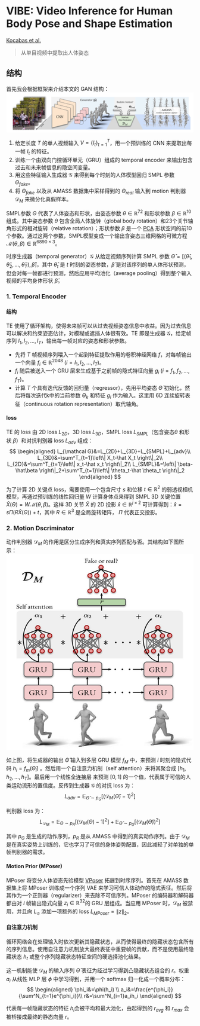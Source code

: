 VIBE: Video Inference for Human Body Pose and Shape Estimation
=====
[Kocabas et al.](https://openaccess.thecvf.com/content_CVPR_2020/html/Kocabas_VIBE_Video_Inference_for_Human_Body_Pose_and_Shape_Estimation_CVPR_2020_paper.html)

> 从单目视频中提取出人体姿态

## 结构
首先我会根据框架来介绍本文的 GAN 结构：
![](/Essay%20Note/images/VIBE_architecture.jpg)

1. 给定长度 $T$ 的单人视频输入 $V=\{I_t\}^T_{t=1}$，用一个预训练的 CNN 来提取出每一帧 $I_t$ 的特征。
2. 训练一个由双向门控循环单元（GRU）组成的 temporal encoder 来输出包含过去和未来帧信息的隐空间变量。
3. 用这些特征输入生成器 $\mathcal{G}$ 来得到每个时刻的人体模型回归 SMPL 参数 $\Theta_{fake}$。
4. 将 $\Theta_{fake}$ 以及从 AMASS 数据集中采样得到的 $\Theta_{real}$ 输入到 motion 判别器 $\mathcal{D}_M$ 来微分化真假样本。

SMPL参数 $\Theta$ 代表了人体姿态和形状，由姿态参数 $\theta\in\mathbb{R}^{72}$ 和形状参数 $\beta\in\mathbb{R}^{10}$ 组成。其中姿态参数 $\theta$ 包含全局人体旋转（global body rotation）和23个关节轴角形式的相对旋转（relative rotation）；形状参数 $\beta$ 是一个 [PCA](https://papers.nips.cc/paper_files/paper/2000/hash/ad4cc1fb9b068faecfb70914acc63395-Abstract.html) 形状空间的前$10$个参数。通过这两个参数，SMPL模型变成一个输出含姿态三维网格的可微方程 $\mathcal{M}(\theta,\beta)\in\mathbb{R}^{6890\times 3}$。

时序生成器（temporal generator）$\mathcal{G}$ 从给定视频序列计算 SMPL 参数 $\hat \Theta =[(\hat\theta_1,\hat\theta_2,\dots,\hat\theta_T),\hat\beta]$，其中 $\hat\theta_t$  是 $t$ 时刻的姿态参数，$\hat\beta$ 是对该序列的单人体形状预测，但会对每一帧都进行预测，然后应用平均池化（average pooling）得到整个输入视频的平均身体形状 $\hat\beta$。    

### 1. Temporal Encoder
#### 结构
TE 使用了循环架构，使得未来帧可以从过去视频姿态信息中收益。因为过去信息可以解决和约束姿态估计，对模糊或遮挡人体很有效。TE 即是生成器 $\mathcal{G}$，给定帧序列 $I_1,I_2,\dots,I_T$，输出每一帧对应的姿态和形状参数。
- 先将 $T$ 帧视频序列喂入一个起到特征提取作用的卷积神经网络 $f$，对每帧输出一个向量 $f_i\in\mathbb{R}^{2048}\;(i=I_1,I_2,\dots,I_T)$。
- $f_i$ 随后被送入一个 GRU 层来生成基于之前帧的隐式特征向量 $g_i\;(i=f_1,f_2,\dots,f_T)$。
- 计算 $T$ 个具有迭代反馈的回归量（regressor），先用平均姿态 $\bar\Theta$ 初始化，然后将每次迭代k中的当前参数 $\Theta_k$ 和特征 $g_i$ 作为输入。这里用 6D 连续旋转表征（continuous rotation representation）取代轴角。

#### loss
TE 的 loss 由 2D loss $L_{2D}$，3D loss $L_{3D}$，SMPL loss $L_{SMPL}$（包含姿态$\theta$ 和形状 $\beta$）和对抗判别器 loss $L_{adv}$ 组成：
$$
\begin{aligned}
L_{\mathcal G}&=L_{2D}+L_{3D}+L_{SMPL}+L_{adv}\\
L_{3D}&=\sum^T_{t=1}\left\| X_t-\hat X_t \right\|_2\\
L_{2D}&=\sum^T_{t=1}\left\| x_t-\hat x_t \right\|_2\\
L_{SMPL}&=\left\| \beta-\hat\beta \right\|_2+\sum^T_{t=1}\left\| \theta_t-\hat \theta_t \right\|_2
\end{aligned}
$$

为了计算 2D 关键点 loss，需要使用一个包含尺寸 $s$ 和位移 $t\in\mathbb{R}^2$ 的弱透视相机模型，再通过预训练的线性回归量 $W$ 计算身体点来得到 SMPL 3D 关键位置 $\hat X(\Theta)=W\mathcal{M}(\theta,\beta)$。这样 3D 关节 $\hat X$ 的 2D 投影 $\hat x\in\mathbb{R}^{j\times 2}$ 可计算得到：$\hat x=s\Pi(R\hat X(\Theta))+t$，其中 $R\in\mathbb{R}^3$ 是全局旋转矩阵， $\Pi$ 代表正交投影。


### 2. Motion Dscriminator
动作判别器 $\mathcal{D}_M$ 的作用是区分生成序列和真实序列匹配与否。其结构如下图所示：
![Alt](/Essay%20Note/images/VIBE_DM.jpg#pic_center)

如上图，将生成器的输出 $\hat \Theta$ 输入到多层 GRU 模型 $f_M$ 中，来预测 $i$ 时刻的隐式代码 $h_i=f_m(\hat \Theta_i)$ 。然后用一个自注意力机制（self attention）来将其聚合成 $[h_1,h_2,\dots,h_T]$。最后用一个线性全连接层 来预测 $[0,1]$ 的一个值，代表属于可信的人类运动流形的置信度。反传到生成器 $\mathcal{G}$ 的对抗 loss 为：
$$
L_{adv}=\mathbb{E}_{\hat\Theta\sim p_G}\left[ (\mathcal{D}_M(\hat\Theta)-1)^2 \right]
$$

判别器 loss 为：
$$
L_{\mathcal{D}_M}=\mathbb{E}_{\Theta\sim p_R}\left[ (\mathcal{D}_M(\Theta)-1)^2 \right]+\mathbb{E}_{\hat\Theta\sim p_G}\left[ (\mathcal{D}_M(\hat\Theta))^2 \right]
$$

其中 $p_G$ 是生成的动作序列，$p_R$ 是从 AMASS 中得到的真实动作序列。由于 $\mathcal{D}_M$ 是在真实姿势上训练的，它也学习了可信的身体姿势配置，因此减轻了对单独的单帧判别器的需求。

#### Motion Prior (MPoser)
MPoser 将变分人体姿态先验模型 [VPoser](https://arxiv.org/abs/1904.05866) 拓展到时序序列。首先在 AMASS 数据集上将 MPoser 训练成一个序列 VAE 来学习可信人体动作的隐式表征。然后将其作为一个正则器（regularizer）来去除不可信序列。MPoser 的编码器和解码器都由对 $i$ 帧输出隐式向量 $z_i\in\mathbb{R}^{32}$的 GRU 层组成。当应用 MPoser 时，$\mathcal{D}_M$ 被禁用，并且向 $L_\mathcal{G}$ 添加一项额外的 loss $L_{MPoser}=\left\| z \right\|_2$。

#### 自注意力机制
循环网络会在处理输入时依次更新其隐藏状态，从而使得最终的隐藏状态包含所有的序列信息。使用自注意力机制放大最终表征中重要帧的贡献，而不是使用最终隐藏状态 $h_t$ 或整个序列隐藏状态特征空间的硬选择池化结果。

这一机制能使 $\mathcal{D}_M$ 的输入序列 $\hat \Theta$ 表征为经过学习得到凸隐藏状态组合的 $r$。权重 $a_i$ 从线性 MLP 层 $\phi$ 中学习得到，并用一个 softmax 归一化成一个概率分布：
$$
\begin{aligned}
\phi_i&=\phi(h_i) \\
a_i&=\frac{e^{\phi_i}}{\sum^N_{t=1}e^{\phi_i}}\\
r&=\sum^N_{i=1}a_ih_i
\end{aligned}
$$

代表每一帧隐藏状态的特征 $h_i$会被平均和最大池化，由起得到的 $r_{avg}$ 和 $r_{max}$ 会被桥接成最终的静态向量 $r$。  

















